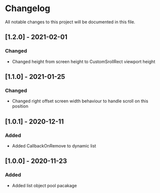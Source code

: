 # Changelog
All notable changes to this project will be documented in this file.

## [1.2.0] - 2021-02-01
### Changed
- Changed height from screen height to CustomSrollRect viewport height

## [1.1.0] - 2021-01-25
### Changed
- Changed right offset screen width behaviour to handle scroll on this position

## [1.0.1] - 2020-12-11
### Added
- Added CallbackOnRemove to dynamic list

## [1.0.0] - 2020-11-23
### Added
- Added list object pool pacakage 